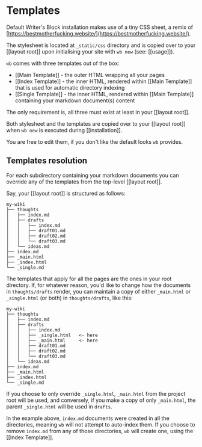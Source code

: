 # Templates

Default Writer's Block installation makes use of a tiny CSS sheet, a remix of [https://bestmotherfucking.website/](https://bestmotherfucking.website/).

The stylesheet is located at `_static/css` directory and is copied over to your
[[layout root]] upon initialising your site with `wb new` (see: [[usage]]).

`wb` comes with three templates out of the box:

  - [[Main Template]] - the outer HTML wrapping all your pages
  - [[Index Template]] - the inner HTML, rendered within [[Main Template]]
    that is used for automatic directory indexing
  - [[Single Template]] - the inner HTML, rendered within [[Main Template]]
    containing your markdown document(s) content

The only requirement is, all three must exist at least in your [[layout root]].

Both stylesheet and the templates are copied over to your [[layout root]] when `wb new` is executed during [[installation]].

You are free to edit them, if you don't like the
default looks `wb` provides.

## Templates resolution

For each subdirectory containing your markdown documents you can override any of the templates from the top-level [[layout root]].

Say, your [[layout root]] is structured as follows:

```
my-wiki
├── thoughts
│   ├── index.md
│   ├── drafts
│   │   ├── index.md
│   │   ├── draft01.md
│   │   ├── draft02.md
│   │   └── draft03.md
│   └── ideas.md
├── index.md
├── _main.html
├── _index.html
└── _single.md
```

The templates that apply for all the pages are the ones in your root
directory. If, for whatever reason, you'd like to change how the documents in
`thoughts/drafts` render, you can maintain a copy of either `_main.html` or
`_single.html` (or both) in `thoughts/drafts`, like this:

```
my-wiki
├── thoughts
│   ├── index.md
│   ├── drafts
│   │   ├── index.md
│   │   ├── _single.html   <- here
│   │   ├── _main.html     <- here
│   │   ├── draft01.md
│   │   ├── draft02.md
│   │   └── draft03.md
│   └── ideas.md
├── index.md
├── _main.html
├── _index.html
└── _single.md
```

If you choose to only override `_single.html`, `_main.html` from the project
root will be used, and conversely, if you make a copy of only `_main.html`,
the parent `_single.html` will be used in `drafts`.

In the example above, `index.md` documents were created in all the directories, meaning `wb` will not
attempt to auto-index them. If you choose to remove `index.md` from any of
those directories, `wb` will create one, using the [[Index Template]].
